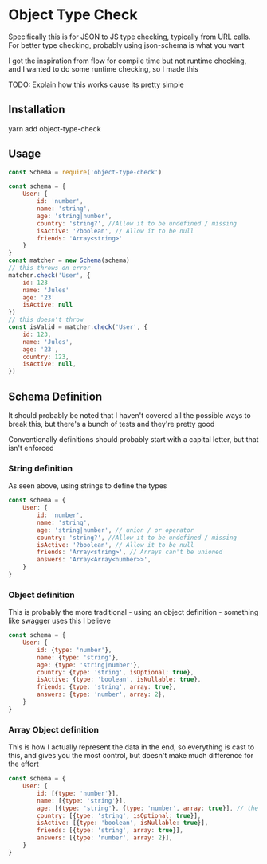 Object Type Check
=================

Specifically this is for JSON to JS type checking, typically from URL calls.
For better type checking, probably using json-schema is what you want

I got the inspiration from flow for compile time but not runtime checking, and I wanted to do some runtime checking, so I made this

TODO: Explain how this works cause its pretty simple

Installation
-------------
yarn add object-type-check

Usage
-----
```javascript
const Schema = require('object-type-check')

const schema = {
    User: {
        id: 'number',
        name: 'string',
        age: 'string|number',
        country: 'string?', //Allow it to be undefined / missing
        isActive: '?boolean', // Allow it to be null
        friends: 'Array<string>'
    }
}
const matcher = new Schema(schema)
// this throws on error
matcher.check('User', {
    id: 123
    name: 'Jules'
    age: '23'
    isActive: null
})
// this doesn't throw
const isValid = matcher.check('User', {
    id: 123,
    name: 'Jules',
    age: '23',
    country: 123,
    isActive: null,
})
```

Schema Definition
-----------------
It should probably be noted that I haven't covered all the possible ways to break this, but there's a bunch of tests and they're pretty good

Conventionally definitions should probably start with a capital letter, but that isn't enforced

### String definition
As seen above, using strings to define the types

```javascript
const schema = {
    User: {
        id: 'number',
        name: 'string',
        age: 'string|number', // union / or operator
        country: 'string?', //Allow it to be undefined / missing
        isActive: '?boolean', // Allow it to be null
        friends: 'Array<string>', // Arrays can't be unioned
        answers: 'Array<Array<number>>',
    }
}
```

### Object definition
This is probably the more traditional - using an object definition - something like swagger uses this I believe

```javascript
const schema = {
    User: {
        id: {type: 'number'},
        name: {type: 'string'},
        age: {type: 'string|number'},
        country: {type: 'string', isOptional: true},
        isActive: {type: 'boolean', isNullable: true},
        friends: {type: 'string', array: true},
        answers: {type: 'number', array: 2},
    }
}
```

### Array Object definition
This is how I actually represent the data in the end, so everything is cast to this, and gives you the most control, but doesn't make much difference for the effort

```javascript
const schema = {
    User: {
        id: [{type: 'number'}],
        name: [{type: 'string'}],
        age: [{type: 'string'}, {type: 'number', array: true}], // the only way to specify an array union type
        country: [{type: 'string', isOptional: true}],
        isActive: [{type: 'boolean', isNullable: true}],
        friends: [{type: 'string', array: true}],
        answers: [{type: 'number', array: 2}],
    }
}
```
